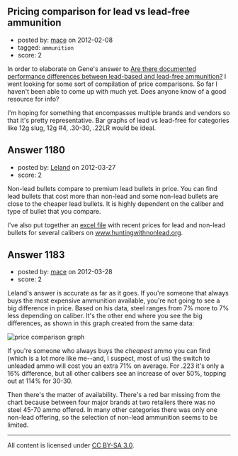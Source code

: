 ## Pricing comparison for lead vs lead-free ammunition

- posted by: [mace](https://stackexchange.com/users/-1/163-mace) on 2012-02-08
- tagged: `ammunition`
- score: 2

In order to elaborate on Gene's answer to [Are there documented performance differences between lead-based and lead-free ammunition?](http://firearms.stackexchange.com/questions/1015/) I went looking for some sort of compilation of price comparisons. So far I haven't been able to come up with much yet. Does anyone know of a good resource for info?

I'm hoping for something that encompasses multiple brands and vendors so that it's pretty representative. Bar graphs of lead vs lead-free for categories like 12g slug, 12g #4, .30-30, .22LR would be ideal.


## Answer 1180

- posted by: [Leland](https://stackexchange.com/users/-1/498-leland) on 2012-03-27
- score: 2

Non-lead bullets compare to premium lead bullets in price. You can find lead bullets that cost more than non-lead and some non-lead bullets are close to the cheaper lead bullets. It is highly dependent on the caliber and type of bullet that you compare.

I've also put together an [excel file](http://www.huntingwithnonlead.org/images/excel/ise.bullet_pricecomparison.xls) with recent prices for lead and non-lead bullets for several calibers on www.huntingwithnonlead.org. 


## Answer 1183

- posted by: [mace](https://stackexchange.com/users/-1/163-mace) on 2012-03-28
- score: 2

<p>Leland's answer is accurate as far as it goes. If you're someone that always buys the most expensive ammunition available, you're not going to see a big difference in price. Based on his data, steel ranges from 7% more to 7% less depending on caliber. It's the other end where you see the big differences, as shown in this graph created from the same data:</p>

<p><img src="http://i.stack.imgur.com/ZNDk7.png" alt="price comparison graph"></p>

<p>If you're someone who always buys the <em>cheapest</em> ammo you can find (which is a lot more like me--and, I suspect, most of us) the switch to unleaded ammo will cost you an extra 71% on average. For .223 it's only a 16% difference, but all other calibers see an increase of over 50%, topping out at 114% for 30-30.</p>

<p>Then there's the matter of availability. There's a red bar missing from the chart because between four major brands at two retailers there was no steel 45-70 ammo offered. In many other categories there was only one non-lead offering, so the selection of non-lead ammunition seems to be limited.</p>




---

All content is licensed under [CC BY-SA 3.0](https://creativecommons.org/licenses/by-sa/3.0/).
